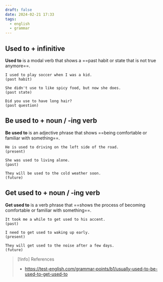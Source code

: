 ```yaml
---
draft: false
date: 2024-02-21 17:33
tags:
  - english
  - grammar
---
```

## Used to + infinitive
**Used to** is a modal verb that shows a ==past habit or state that is not true anymore==.

```
I used to play soccer when I was a kid.
(past habit)

She didn't use to like spicy food, but now she does.
(past state)

Did you use to have long hair?
(past question)
```

## Be used to + noun / -ing verb
**Be used to** is an adjective phrase that shows ==being comfortable or familiar with something==.

```
He is used to driving on the left side of the road.
(present)

She was used to living alone. 
(past)

They will be used to the cold weather soon.
(future)
```
## Get used to + noun / -ing verb
**Get used to** is a verb phrase that ==shows the process of becoming comfortable or familiar with something==.

```
It took me a while to get used to his accent.
(past)

I need to get used to waking up early.
(present)

They will get used to the noise after a few days.
(future)

```


> [!info] References
> - https://test-english.com/grammar-points/b1/usually-used-to-be-used-to-get-used-to
